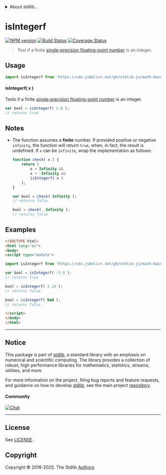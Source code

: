 <!--

@license Apache-2.0

Copyright (c) 2024 The Stdlib Authors.

Licensed under the Apache License, Version 2.0 (the "License");
you may not use this file except in compliance with the License.
You may obtain a copy of the License at

   http://www.apache.org/licenses/LICENSE-2.0

Unless required by applicable law or agreed to in writing, software
distributed under the License is distributed on an "AS IS" BASIS,
WITHOUT WARRANTIES OR CONDITIONS OF ANY KIND, either express or implied.
See the License for the specific language governing permissions and
limitations under the License.

-->


<details>
  <summary>
    About stdlib...
  </summary>
  <p>We believe in a future in which the web is a preferred environment for numerical computation. To help realize this future, we've built stdlib. stdlib is a standard library, with an emphasis on numerical and scientific computation, written in JavaScript (and C) for execution in browsers and in Node.js.</p>
  <p>The library is fully decomposable, being architected in such a way that you can swap out and mix and match APIs and functionality to cater to your exact preferences and use cases.</p>
  <p>When you use stdlib, you can be absolutely certain that you are using the most thorough, rigorous, well-written, studied, documented, tested, measured, and high-quality code out there.</p>
  <p>To join us in bringing numerical computing to the web, get started by checking us out on <a href="https://github.com/stdlib-js/stdlib">GitHub</a>, and please consider <a href="https://opencollective.com/stdlib">financially supporting stdlib</a>. We greatly appreciate your continued support!</p>
</details>

# isIntegerf

[![NPM version][npm-image]][npm-url] [![Build Status][test-image]][test-url] [![Coverage Status][coverage-image]][coverage-url] <!-- [![dependencies][dependencies-image]][dependencies-url] -->

> Test if a finite [single-precision floating-point number][ieee754] is an integer.



<section class="usage">

## Usage

```javascript
import isIntegerf from 'https://cdn.jsdelivr.net/gh/stdlib-js/math-base-assert-is-integerf@esm/index.mjs';
```

#### isIntegerf( x )

Tests if a finite [single-precision floating-point number][ieee754] is an integer.

```javascript
var bool = isIntegerf( 1.0 );
// returns true
```

</section>

<!-- /.usage -->

<section class="notes">

## Notes

-   The function assumes a **finite** number. If provided positive or negative `infinity`, the function will return `true`, when, in fact, the result is undefined. If `x` can be `infinite`, wrap the implementation as follows:

    ```javascript
    function check( x ) {
        return (
            x < Infinity &&
            x > -Infinity &&
            isIntegerf( x )
        );
    }

    var bool = check( Infinity );
    // returns false

    bool = check( -Infinity );
    // returns false
    ```

</section>

<!-- /.notes -->

<section class="examples">

## Examples

<!-- eslint no-undef: "error" -->

```html
<!DOCTYPE html>
<html lang="en">
<body>
<script type="module">

import isIntegerf from 'https://cdn.jsdelivr.net/gh/stdlib-js/math-base-assert-is-integerf@esm/index.mjs';

var bool = isIntegerf( -5.0 );
// returns true

bool = isIntegerf( 3.14 );
// returns false

bool = isIntegerf( NaN );
// returns false

</script>
</body>
</html>
```

</section>

<!-- /.examples -->

<!-- C interface documentation. -->



<!-- Section for related `stdlib` packages. Do not manually edit this section, as it is automatically populated. -->

<section class="related">

</section>

<!-- /.related -->

<!-- Section for all links. Make sure to keep an empty line after the `section` element and another before the `/section` close. -->


<section class="main-repo" >

* * *

## Notice

This package is part of [stdlib][stdlib], a standard library with an emphasis on numerical and scientific computing. The library provides a collection of robust, high performance libraries for mathematics, statistics, streams, utilities, and more.

For more information on the project, filing bug reports and feature requests, and guidance on how to develop [stdlib][stdlib], see the main project [repository][stdlib].

#### Community

[![Chat][chat-image]][chat-url]

---

## License

See [LICENSE][stdlib-license].


## Copyright

Copyright &copy; 2016-2025. The Stdlib [Authors][stdlib-authors].

</section>

<!-- /.stdlib -->

<!-- Section for all links. Make sure to keep an empty line after the `section` element and another before the `/section` close. -->

<section class="links">

[npm-image]: http://img.shields.io/npm/v/@stdlib/math-base-assert-is-integerf.svg
[npm-url]: https://npmjs.org/package/@stdlib/math-base-assert-is-integerf

[test-image]: https://github.com/stdlib-js/math-base-assert-is-integerf/actions/workflows/test.yml/badge.svg?branch=main
[test-url]: https://github.com/stdlib-js/math-base-assert-is-integerf/actions/workflows/test.yml?query=branch:main

[coverage-image]: https://img.shields.io/codecov/c/github/stdlib-js/math-base-assert-is-integerf/main.svg
[coverage-url]: https://codecov.io/github/stdlib-js/math-base-assert-is-integerf?branch=main

<!--

[dependencies-image]: https://img.shields.io/david/stdlib-js/math-base-assert-is-integerf.svg
[dependencies-url]: https://david-dm.org/stdlib-js/math-base-assert-is-integerf/main

-->

[chat-image]: https://img.shields.io/gitter/room/stdlib-js/stdlib.svg
[chat-url]: https://app.gitter.im/#/room/#stdlib-js_stdlib:gitter.im

[stdlib]: https://github.com/stdlib-js/stdlib

[stdlib-authors]: https://github.com/stdlib-js/stdlib/graphs/contributors

[umd]: https://github.com/umdjs/umd
[es-module]: https://developer.mozilla.org/en-US/docs/Web/JavaScript/Guide/Modules

[deno-url]: https://github.com/stdlib-js/math-base-assert-is-integerf/tree/deno
[deno-readme]: https://github.com/stdlib-js/math-base-assert-is-integerf/blob/deno/README.md
[umd-url]: https://github.com/stdlib-js/math-base-assert-is-integerf/tree/umd
[umd-readme]: https://github.com/stdlib-js/math-base-assert-is-integerf/blob/umd/README.md
[esm-url]: https://github.com/stdlib-js/math-base-assert-is-integerf/tree/esm
[esm-readme]: https://github.com/stdlib-js/math-base-assert-is-integerf/blob/esm/README.md
[branches-url]: https://github.com/stdlib-js/math-base-assert-is-integerf/blob/main/branches.md

[stdlib-license]: https://raw.githubusercontent.com/stdlib-js/math-base-assert-is-integerf/main/LICENSE

[ieee754]: https://en.wikipedia.org/wiki/IEEE_754-1985

</section>

<!-- /.links -->
